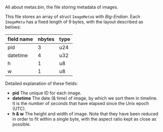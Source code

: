 All about metas.bin, the file storing metadata of images.

This file stores an array of struct `ImageMeta`s with _Big-Endian_. Each `ImageMeta` has a fixed length of 9 bytes, with the layout described as belows:

| field name | nbytes | type |
| ---------- | ------ | ---- |
| pid        | 3      | u24  |
| datetime   | 4      | u32  |
| h          | 1      | u8   |
| w          | 1      | u8   |

Detailed explanation of these fields:

- **pid** The unique ID for each image.
- **datetime** The date (& time) of image, by which we sort them in timeline. It is the number of _seconds_ that have elapsed since the Unix epoch (UTC).
- **h & w** The height and width of image. Note that they have been reduced in order to fit within a single byte, with the aspect ratio kept as close as possible.
